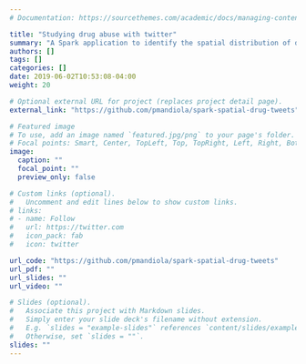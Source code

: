 ```yaml
---
# Documentation: https://sourcethemes.com/academic/docs/managing-content/

title: "Studying drug abuse with twitter"
summary: "A Spark application to identify the spatial distribution of drug abuse related tweets in major US cities"
authors: []
tags: []
categories: []
date: 2019-06-02T10:53:08-04:00
weight: 20

# Optional external URL for project (replaces project detail page).
external_link: "https://github.com/pmandiola/spark-spatial-drug-tweets"

# Featured image
# To use, add an image named `featured.jpg/png` to your page's folder.
# Focal points: Smart, Center, TopLeft, Top, TopRight, Left, Right, BottomLeft, Bottom, BottomRight.
image:
  caption: ""
  focal_point: ""
  preview_only: false

# Custom links (optional).
#   Uncomment and edit lines below to show custom links.
# links:
# - name: Follow
#   url: https://twitter.com
#   icon_pack: fab
#   icon: twitter

url_code: "https://github.com/pmandiola/spark-spatial-drug-tweets"
url_pdf: ""
url_slides: ""
url_video: ""

# Slides (optional).
#   Associate this project with Markdown slides.
#   Simply enter your slide deck's filename without extension.
#   E.g. `slides = "example-slides"` references `content/slides/example-slides.md`.
#   Otherwise, set `slides = ""`.
slides: ""
---
```

